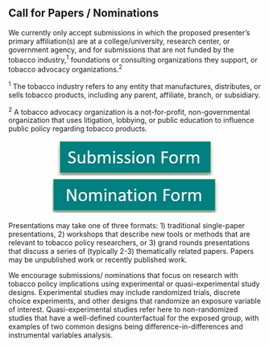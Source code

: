 ## Call for Papers / Nominations

We currently only accept submissions in which the proposed presenter’s primary affiliation(s)  are at a college/university, research center, or government agency, and for submissions that are not funded by the tobacco industry,<sup>1</sup> foundations or consulting organizations they support, or tobacco advocacy organizations.<sup>2</sup>
 
<sup>1</sup>  The tobacco industry refers to any entity that manufactures, distributes, or sells tobacco products, including any parent, affiliate, branch, or subsidiary.
 
<sup>2</sup>  A tobacco advocacy organization is a not-for-profit, non-governmental organization that uses litigation, lobbying, or public education to influence public policy regarding tobacco products.

<center><a href="https://docs.google.com/forms/d/e/1FAIpQLSfZbPQ3fzYBDddCQ7a9Bj3mHfeZOXuhW-rIMcfz5_B4t7N6ag/viewform"><img src="submission_form.jpg"></a><a href="https://forms.gle/RxnyWKCXAnnqm7818"><img src="nomination_form1.jpg"></a></center>


Presentations may take one of three formats: 1) traditional single-paper presentations, 2) workshops that describe new tools or methods that are relevant to tobacco policy researchers, or 3) grand rounds presentations that discuss a series of (typically 2-3) thematically related papers. Papers may be unpublished work or recently published work.

 
We encourage submissions/ nominations that focus on research with tobacco policy implications using experimental or quasi-experimental study designs. Experimental studies may include randomized trials, discrete choice experiments, and other designs that randomize an exposure variable of interest. Quasi-experimental studies refer here to non-randomized studies that have a well-defined counterfactual for the exposed group, with examples of two common designs being difference-in-differences and instrumental variables analysis.
